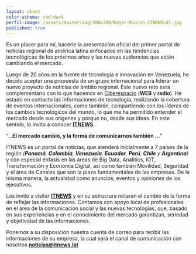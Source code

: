 ```yaml
---
layout: about
color-schema: red-dark
perfil-image: /assets/master/img/300x300/Edgar-Rincon-ITNEWSLAT.jpg
published: true
---
```

Es un placer para mí, hacerle la presentación oficial del primer portal de noticias regional de américa latina enfocados en las tendencias tecnológicas de los próximos años y las nuevas audiencias que están cambiando el mercado.

Luego de 20 años en la fuente de tecnología e innovación en Venezuela, he decido aceptar una propuesta de un grupo internacional para liderar un nuevo proyecto de noticias de ámbito regional. Este nuevo reto será complementario con lo que hacemos en [Ciberespacio](http://www.ciberespacio.com.ve/) (**WEB** y **radio**). He estado en contacto las informaciones de tecnología, realizando la cobertura de eventos internacionales, como también, compartiendo con los líderes de los cambios tecnológicos del mundo, lo que me ha permitido entender el mercado desde sus orígenes y porque no, desde sus ideas. En este sentido, lo invito a conocer **[ITNEWS](http://itnews.lat/)**.

“…**El mercado cambió, y la forma de comunicarnos también …**”

ITNEWS es un portal de noticias, que atenderá inicialmente a 7 países de la región _(**Panamá**, **Colombia**, **Venezuela**, **Ecuador**, **Perú**, **Chile** y **Argentina**)_ y con especial énfasis en las áreas de Big Data, Analitics, IOT, Transformación y Economía Digital, así como también Movilidad, Seguridad y el área de Canales que son la pieza fundamentales de las empresas. De la misma manera, la actualidad como anuncios, eventos y opiniones de los ejecutivos.

Los invito a visitar **[ITNEWS](http://itnews.lat/)** y en su estructura notaran el cambio de la forma de reflejar las informaciones. Contamos con apoyo local de profesionales en el área de la comunicación social y las nuevas tecnologías, que, basado en sus experiencias y en el conocimiento del mercado garantizan, seriedad y objetividad de las informaciones.
 
Ponemos a su disposición nuestra cuenta de correo para recibir las informaciones de su empresa, la cual será el canal de comunicación con nosotros **[noticias@itnews.lat](mailto://noticias@itnews.lat)**
